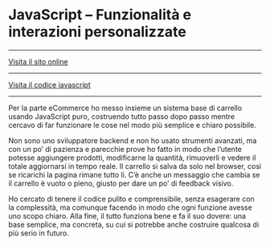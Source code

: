 # JavaScript – Funzionalità e interazioni personalizzate

---

[Visita il sito online](https://supermegaprove.altervista.org)

---

[Visita il codice javascript ](/codice/javascript)

---


Per la parte eCommerce ho messo insieme un sistema base di carrello usando JavaScript puro, costruendo tutto passo dopo passo mentre cercavo di far funzionare le cose nel modo più semplice e chiaro possibile.

Non sono uno sviluppatore backend e non ho usato strumenti avanzati, ma con un po’ di pazienza e parecchie prove ho fatto in modo che l’utente potesse aggiungere prodotti, modificarne la quantità, rimuoverli e vedere il totale aggiornarsi in tempo reale.
Il carrello si salva da solo nel browser, così se ricarichi la pagina rimane tutto lì. C’è anche un messaggio che cambia se il carrello è vuoto o pieno, giusto per dare un po’ di feedback visivo.

Ho cercato di tenere il codice pulito e comprensibile, senza esagerare con la complessità, ma comunque facendo in modo che ogni funzione avesse uno scopo chiaro. Alla fine, il tutto funziona bene e fa il suo dovere: una base semplice, ma concreta, su cui si potrebbe anche costruire qualcosa di più serio in futuro.
